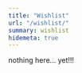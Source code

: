 ```yaml
---
title: "Wishlist"
url: "/wishlist/"
summary: wishlist
hidemeta: true
---
```


nothing here... yet!!!